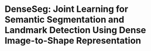 # DenseSeg: Joint Learning for Semantic Segmentation and Landmark Detection Using Dense Image-to-Shape Representation
